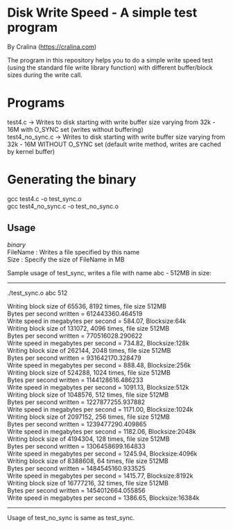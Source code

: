 # Disk Write Speed - A simple test program

By Cralina (https://cralina.com)

The program in this repository helps you to do a simple write speed test (using the standard file write library function) with different buffer/block sizes during the write call.

# Programs

test4.c -> Writes to disk starting with write buffer size varying from 32k - 16M with O_SYNC set (writes without buffering)  
test4_no_sync.c -> Writes to disk starting with write buffer size varying from 32k - 16M WITHOUT O_SYNC set (default write method, writes are cached by kernel buffer)  

# Generating the binary
gcc test4.c -o test_sync.o  
gcc test4_no_sync.c -o test_no_sync.o  

## Usage 
_binary <FileName> <Size>_  
FileName : Writes a file specified by this name  
Size : Specify the size of FileName in MB  

Sample usage of test_sync, writes a file with name abc - 512MB in size:  
_____

./test_sync.o abc 512 

Writing block size of 65536, 8192 times, file size 512MB  
Bytes per second written = 612443360.464519  
Write speed in megabytes per second = 584.07, Blocksize:64k  
Writing block size of 131072, 4096 times, file size 512MB  
Bytes per second written = 770516028.290622  
Write speed in megabytes per second = 734.82, Blocksize:128k  
Writing block size of 262144, 2048 times, file size 512MB  
Bytes per second written = 931642170.328479  
Write speed in megabytes per second = 888.48, Blocksize:256k  
Writing block size of 524288, 1024 times, file size 512MB  
Bytes per second written = 1144128616.486233  
Write speed in megabytes per second = 1091.13, Blocksize:512k  
Writing block size of 1048576, 512 times, file size 512MB  
Bytes per second written = 1227877255.937882  
Write speed in megabytes per second = 1171.00, Blocksize:1024k  
Writing block size of 2097152, 256 times, file size 512MB  
Bytes per second written = 1239477290.409865  
Write speed in megabytes per second = 1182.06, Blocksize:2048k  
Writing block size of 4194304, 128 times, file size 512MB  
Bytes per second written = 1306458699.164833  
Write speed in megabytes per second = 1245.94,  Blocksize:4096k  
Writing block size of 8388608, 64 times, file size 512MB  
Bytes per second written = 1484545160.933525  
Write speed in megabytes per second = 1415.77, Blocksize:8192k  
Writing block size of 16777216, 32 times, file size 512MB  
Bytes per second written = 1454012664.055856  
Write speed in megabytes per second = 1386.65, Blocksize:16384k  
  
___

Usage of test_no_sync is same as test_sync.  

